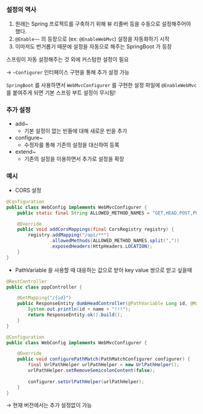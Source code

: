 ### 설정의 역사

1. 원래는 Spring 프로젝트를 구축하기 위해 뷰 리졸버 등을 수동으로 설정해주어야 했다.
2. `@Enable~~` 의 등장으로 (ex: `@EnableWebMvc`) 설정을 자동화하기 시작
3. 이마저도 번거롭기 때문에 설정을 자동으로 해주는 SpringBoot 가 등장

스프링이 자동 설정해주는 것 외에 커스텀한 설정이 필요

→ `~Configurer` 인터페이스 구현을 통해 추가 설정 가능

`SpringBoot` 를 사용하면서 `WebMvcConfigurer` 를 구현한 설정 파일에 `@EnableWebMvc` 를 붙여주게 되면 기본 스프링 부트 설정이 무시됨!

### 추가 설정

- add~
    - 기본 설정이 없는 빈들에 대해 새로운 빈을 추가
- configure~
    - 수정자를 통해 기존의 설정을 대신하여 등록
- extend~
    - 기존의 설정을 이용하면서 추가로 설정을 확장
    

### 예시

- CORS 설정

```java
@Configuration
public class WebConfig implements WebMvcConfigurer {
    public static final String ALLOWED_METHOD_NAMES = "GET,HEAD,POST,PUT,DELETE,TRACE,OPTIONS,PATCH";

    @Override
    public void addCorsMappings(final CorsRegistry registry) {
        registry.addMapping("/api/**")
                .allowedMethods(ALLOWED_METHOD_NAMES.split(","))
                .exposedHeaders(HttpHeaders.LOCATION);
    }
}
```

- PathVariable 을 사용할 때 대응하는 값으로 받아 key value 쌍으로 받고 싶을때

```java
@RestController
public class pppController {

    @GetMapping("/{id}")
    public ResponseEntity dumbHeadController(@PathVariable Long id, @MatrixVariable String name) {
        System.out.println(id + name + "!!!");
        return ResponseEntity.ok().build();
    }
}
```

```java
@Configuration
public class WebConfig implements WebMvcConfigurer {

    @Override
    public void configurePathMatch(PathMatchConfigurer configurer) {
        final UrlPathHelper urlPathHelper = new UrlPathHelper();
        urlPathHelper.setRemoveSemicolonContent(false);
        
        configurer.setUrlPathHelper(urlPathHelper);
    }
}
```

→ 현재 버전에서는 추가 설정없이 가능
